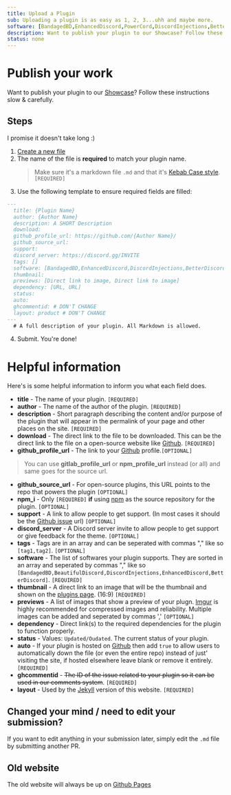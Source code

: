 ```yaml
---
title: Upload a Plugin
sub: Uploading a plugin is as easy as 1, 2, 3...uhh and maybe more.
software: [BandagedBD,EnhancedDiscord,PowerCord,DiscordInjections,BetterDiscord]
description: Want to publish your plugin to our Showcase? Follow these instructions slow & carefully to get your plugin featured for free!
status: none
---
```

# Publish your work
Want to publish your plugin to our [Showcase](https://betterdocs.us/plugins/)? Follow these instructions slow & carefully.

## Steps
I promise it doesn't take long :)

1. [Create a new file](https://github.com/MrRobotjs/BetterDocs-React/new/master/src/plugins)
2. The name of the file is **required** to match your plugin name.
    > Make sure it's a markdown file `.md` and that it's [Kebab Case style](http://wiki.c2.com/?KebabCase). `[REQUIRED]`
3. Use the following template to ensure required fields are filled:
```md
---
  title: {Plugin Name}
  author: {Author Name}
  description: A SHORT Description
  download:
  github_profile_url: https://github.com/{Author Name}/
  github_source_url:
  support:
  discord_server: https://discord.gg/INVITE
  tags: []
  software: [BandagedBD,EnhancedDiscord,DiscordInjections,BetterDiscord]
  thumbnail:
  previews: [Direct link to image, Direct link to image]
  dependency: [URL, URL]
  status:
  auto:
  ghcommentid: # DON'T CHANGE
  layout: product # DON'T CHANGE
---
  # A full description of your plugin. All Markdown is allowed.
```
  4. Submit. You're done!

# Helpful information
Here's is some helpful information to inform you what each field does.
  - **title** - The name of your plugin. `[REQUIRED]`
  - **author** - The name of the author of the plugin. `[REQUIRED]`
  - **description** - Short paragraph describing the content and/or purpose of the plugin that will appear in the permalink of your page and other places on the site. `[REQUIRED]`
  - **download** - The direct link to the file to be downloaded. This can be the direct link to the file on a open-source website like [Github](https://github.com/). `[REQUIRED]`
  - **github\_profile\_url** - The link to your [Github](https://github.com/) profile.`[OPTIONAL]`
  >You can use **gitlab\_profile\_url** or **npm\_profile\_url** instead (or all) and same goes for the source url.
  - **github\_source\_url** - For open-source plugins, this URL points to the repo that powers the plugin `[OPTIONAL]`
  - **npm\_i** - Only `[REQUIRED]` **if** using [npm](https://npmjs.com/features) as the source repository for the plugin. `[OPTIONAL]`
  - **support** - A link to allow people to get support. (In most cases it should be the [Github issue](https://guides.github.com/features/issues/) url) `[OPTIONAL]`
  - **discord_server** - A Discord server invite to allow people to get support or give feedback for the theme. `[OPTIONAL]`
  - **tags** - Tags are in an array and can be seperated with commas "," like so `[tag1,tag2]`. `[OPTIONAL]`
  - **software** - The list of softwares your plugin supports. They are sorted in an array and seperated by commas "," like so `[BandagedBD,BeautifulDiscord,DiscordInjections,EnhancedDiscord,BetterDiscord]`. `[REQUIRED]`
  - **thumbnail** - A direct link to an image that will be the thumbnail and shown on the [plugins page](https://betterdocs.us/plugins/). (16:9) `[REQUIRED]`
  - **previews** - A list of images that show a preview of your plugn. [Imgur](https://imgur.com) is highly recommended for compressed images and reliability. Multiple images can be added and seperated by commas ',' `[OPTIONAL]`
  - **dependency** - Direct link(s) to the required dependencies for the plugin to function properly.
  - **status** - Values: `Updated/Oudated`. The current status of your plugin.
  - **auto** - If your plugin is hosted on [Github](https://github.com) then add `true` to allow users to automatically down the file (or even the entire repo) instead of just' visiting the site, if hosted elsewhere leave blank or remove it entirely. `[REQUIRED]`
  - **ghcommentid** - ~~The ID of the issue related to your plugin so it can be used in our comments system~~. `[REQUIRED]` 
  - **layout** - Used by the [Jekyll](https://github.com//MrRobotjs/BetterDocs/) version of this website. `[REQUIRED]` 

## Changed your mind / need to edit your submission?
If you want to edit anything in your submission later, simply edit the `.md` file by submitting another PR.

## Old website
The old website will always be up on [Github Pages](https://betterdocs.netlify.com/)